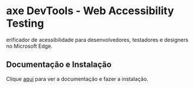 # axe DevTools - Web Accessibility Testing

erificador de acessibilidade para desenvolvedores, testadores e designers no Microsoft Edge.

## Documentação e Instalação

Clique [aqui](https://chromewebstore.google.com/detail/axe-devtools-web-accessib/lhdoppojpmngadmnindnejefpokejbdd) para ver a documentação e fazer a instalação.
